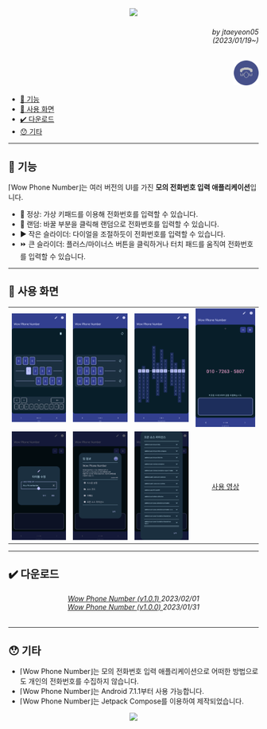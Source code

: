 <div align=center>
    <img src="https://capsule-render.vercel.app/api?type=waving&height=280&fontSize=70&fontAlignY=40&descAlignY=60&color=gradient&customColorList=3&section=header&text=Wow%20Phone%20Number&desc=당신을%20킹받게%20할%20수%20있는%20전화번호%20입력%20UI"/>
</div>

<div align=right>
    <h6>
        by jtaeyeon05<br/>
        (2023/01/19~)
    </h6>
    <img 
        src="https://raw.githubusercontent.com/error0918/MiniProjects/main/WowPhoneNumber/icon.png" 
        width="50" 
        height="50" 
        title="Wow Phone Number"/>
</div>

<ul dir="auto">
    <li>
        <a href="https://github.com/error0918/MiniProjects/tree/main/WowPhoneNumber#-----기능">
            👀 기능
        </a>
    </li>
    <li>
        <a href="https://github.com/error0918/MiniProjects/tree/main/WowPhoneNumber#-----사용%20화면">
            📱️ ️사용 화면
        </a>
    </li>
    <li>
        <a href="https://github.com/error0918/MiniProjects/tree/main/WowPhoneNumber#-----다운로드">
            ✔️ 다운로드
        </a>
    </li>
    <li>
        <a href="https://github.com/error0918/MiniProjects/tree/main/WowPhoneNumber#-----기타">
            😯 기타
        </a>
    </li>
</ul>

---

<h2>
    👀 기능
</h2>

⌈Wow Phone Number⌋는 여러 버전의 UI를 가진 <strong>모의 전화번호 입력 애플리케이션</strong>입니다. <br/>
<ul dir="auto">
    <li>
        🥸 정상: 가상 키패드를 이용해 전화번호를 입력할 수 있습니다.
    </li>
    <li>
        🎲 랜덤: 바꿀 부분을 클릭해 랜덤으로 전화번호를 입력할 수 있습니다.
    </li>
    <li>
        ▶️ 작은 슬라이더: 다이얼을 조절하듯이 전화번호를 입력할 수 있습니다.
    </li>
    <li>
        ⏩ 큰 슬라이더: 플러스/마이너스 버튼을 클릭하거나 터치 패드를 움직여 전화번호를 입력할 수 있습니다.
    </li>
</ul>

---

<h2>
    📱️ 사용 화면
</h2>

<table>
    <tr>
        <td>
            <img src="https://raw.githubusercontent.com/error0918/MiniProjects/main/WowPhoneNumber/screenshots/Screenshot_Normal.png" title="Screenshot_Normal"/>
        </td>
        <td>
            <img src="https://raw.githubusercontent.com/error0918/MiniProjects/main/WowPhoneNumber/screenshots/Screenshot_Random.png" title="Screenshot_Random"/>
        </td>
        <td>
            <img src="https://raw.githubusercontent.com/error0918/MiniProjects/main/WowPhoneNumber/screenshots/Screenshot_SmallSlider.png" title="Screenshot_SmallSlider"/>
        </td>
        <td>
            <img src="https://raw.githubusercontent.com/error0918/MiniProjects/main/WowPhoneNumber/screenshots/Screenshot_BigSlider.png" title="Screenshot_BigSlider"/>
        </td>
    </tr>
    <tr>
        <td>
            <img src="https://raw.githubusercontent.com/error0918/MiniProjects/main/WowPhoneNumber/screenshots/Screenshot_EditTitle.png" title="Screenshot_EditTitle"/>
        </td>
        <td>
            <img src="https://raw.githubusercontent.com/error0918/MiniProjects/main/WowPhoneNumber/screenshots/Screenshot_AppInfo.png" title="Screenshot_AppInfo"/>
        </td>
        <td>
            <img src="https://raw.githubusercontent.com/error0918/MiniProjects/main/WowPhoneNumber/screenshots/Screenshot_License.png" title="Screenshot_License"/>
        </td>
        <td align=center>
            <a href="https://youtu.be/flTpZPcBokU">
                사용 영상
            </a>
        </td>
    </tr>
</table>

---

<h2>
    ✔️ 다운로드
</h2>

<div align=center>
    <h6>
        <a href="https://github.com/error0918/MiniProjects/raw/main/WowPhoneNumber/apks/Wow%20Phone%20Number%20(v1.0.1).apk">
            Wow Phone Number (v1.0.1)
        </a>
        2023/02/01<br/>
        <a href="https://github.com/error0918/MiniProjects/raw/main/WowPhoneNumber/apks/Wow%20Phone%20Number%20(v1.0.0).apk">
            Wow Phone Number (v1.0.0)
        </a>
        2023/01/31
    </h6>
</div>

---

<h2>
    😯 기타
</h2>

<ul dir="auto">
    <li>
        ⌈Wow Phone Number⌋는 모의 전화번호 입력 애플리케이션으로 어떠한 방법으로도 개인의 전화번호를 수집하지 않습니다.
    </li>
    <li>
        ⌈Wow Phone Number⌋는 Android 7.1.1부터 사용 가능합니다.
    </li>
    <li>
        ⌈Wow Phone Number⌋는 Jetpack Compose를 이용하여 제작되었습니다.
    </li>
</ul>

<div align=center>
    <img src="https://capsule-render.vercel.app/api?type=waving&height=200&color=gradient&customColorList=3&section=footer&desc=Copyright%202023.%20jtaeyeon05%20all%20rights%20reserved"/>
</div>
